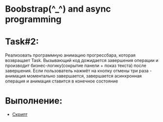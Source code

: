 # Boobstrap(^_^) and async programming
# Task#2:
Реализовать программную анимацию прогрессбара, которая возвращает Task.
Вызывающий код дожидается завершения операции и производит бизнес-логику(сокрытие панели + показ текста) после завершения.
Если пользователь нажмёт на кнопку отмены три раза - анимация моментально завершается, завершается асинхронная операция и анимация ставится в конечное состояние

# Выполнение:
- [Скрипт](https://github.com/BashkaCoder/Unity_practice_1/blob/Task2/Assets/Scripts/MainMenuEntryPoint.cs)
